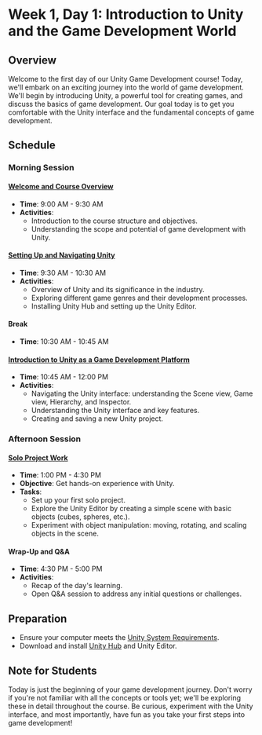 # Week 1, Day 1: Introduction to Unity and the Game Development World

## Overview

Welcome to the first day of our Unity Game Development course! Today, we'll embark on an exciting journey into the world of game development. We'll begin by introducing Unity, a powerful tool for creating games, and discuss the basics of game development. Our goal today is to get you comfortable with the Unity interface and the fundamental concepts of game development.

## Schedule

### Morning Session

#### [Welcome and Course Overview](Week01-Day01-01-WelcomeToCourse.md)
- **Time**: 9:00 AM - 9:30 AM
- **Activities**:
  - Introduction to the course structure and objectives.
  - Understanding the scope and potential of game development with Unity.

#### [Setting Up and Navigating Unity](Week01-Day01-02-SettingUpAndNavigatingUnity.md)
- **Time**: 9:30 AM - 10:30 AM
- **Activities**:
  - Overview of Unity and its significance in the industry.
  - Exploring different game genres and their development processes.
  - Installing Unity Hub and setting up the Unity Editor.

#### Break
- **Time**: 10:30 AM - 10:45 AM

#### [Introduction to Unity as a Game Development Platform](Week01-Day01-03-IntroductionToUnityAsAGameDevelopmentPlatform.md)
- **Time**: 10:45 AM - 12:00 PM
- **Activities**:
  - Navigating the Unity interface: understanding the Scene view, Game view, Hierarchy, and Inspector.
  - Understanding the Unity interface and key features.
  - Creating and saving a new Unity project.

### Afternoon Session

#### [Solo Project Work](Week01-Day01-04-AssignmentExploringUnityInterface.md)
- **Time**: 1:00 PM - 4:30 PM
- **Objective**: Get hands-on experience with Unity.
- **Tasks**:
  - Set up your first solo project.
  - Explore the Unity Editor by creating a simple scene with basic objects (cubes, spheres, etc.).
  - Experiment with object manipulation: moving, rotating, and scaling objects in the scene.

#### Wrap-Up and Q&A
- **Time**: 4:30 PM - 5:00 PM
- **Activities**:
  - Recap of the day's learning.
  - Open Q&A session to address any initial questions or challenges.

## Preparation

- Ensure your computer meets the [Unity System Requirements](https://unity3d.com/unity/system-requirements).
- Download and install [Unity Hub](https://unity3d.com/get-unity/download) and Unity Editor.

## Note for Students

Today is just the beginning of your game development journey. Don't worry if you're not familiar with all the concepts or tools yet; we'll be exploring these in detail throughout the course. Be curious, experiment with the Unity interface, and most importantly, have fun as you take your first steps into game development!